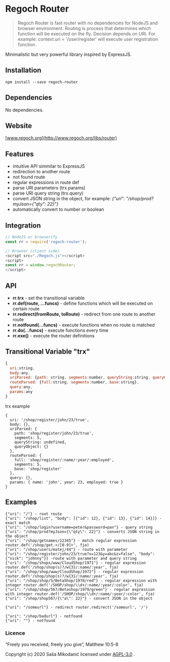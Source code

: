 # Regoch Router
> Regoch Router is fast router with no dependencies for NodeJS and browser environment.
Routing is process that determines which function will be executed on the fly. Decision depends on URI. For example:
context.uri = '/user/register' will execute user registration function.

Minimalistic but very powerful library inspired by ExpressJS.

## Installation
```
npm install --save regoch-router
```

## Dependencies
No dependencies.


## Website
[www.regoch.org](http://www.regoch.org/libs/router)


## Features
- intuitive API simmilar to ExpressJS
- redirection to another route
- not found route
- regular expressions in route def
- parse URI parameters (trx.params)
- parse URI query string (trx.query)
- convert JSON string in the object, for example: *{"uri": "/shop/prod?myJson={\"qty\": 22}"}*
- automatically convert to number or boolean



## Integration
```javascript
// NodeJS or browserify
const rr = require('regoch-router');

// Browser (client side)
<script src="./Regoch.js"></script>
<script>
const rr = window.regochRouter;
</script>
```


## API
- **rr.trx** - set the transitional variable
- **rr.def(route, ...funcs)**  - define functions which will be executed on certain route
- **rr.redirect(fromRoute, toRoute)**  - redirect from one route to another route
- **rr.notfound(...funcs)**  - execute functions when no route is matched
- **rr.do(...funcs)**  - execute functions every time
- **rr.exe()**  - execute the router definitions


## Transitional Variable "trx"
```javascript
{
  uri:string,
  body:any,
  uriParsed: {path: string, segments:number, queryString:string, queryObject:any},
  routeParsed: {full:string, segments:number, base:string},
  query:any,
  params:any
}
```

trx example
```
{
  uri: '/shop/register/john/23/true',
  body: {},
  uriParsed: {
    path: 'shop/register/john/23/true',
    segments: 5,
    queryString: undefined,
    queryObject: {}
  },
  routeParsed: {
    full: 'shop/register/:name/:year/:employed',
    segments: 5,
    base: 'shop/register'
  },
  query: {},
  params: { name: 'john', year: 23, employed: true }
}

```


## Examples
```
{"uri": "/"} - root route
{"uri": "/shop/list", "body": [{"id": 12}, {"id": 13}, {"id": 14}]} - exact match
{"uri": "/shop/login?username=peter&password=pan"} - query string
{"uri": "/shop/prod?myJson={\"qty\": 22}"} - converts JSON string in the object
{"uri": "/shop/getnames/12345"} - match regular expression router.def('/shop/get.+/[0-9]+', fja)
{"uri": "/shop/users/matej/44"} - route with parameter
{"uri": "/shop/register/john/23/true?x=123&y=abc&z=false", "body": {"nick": "johnny"}} -route with parameter and query string
{"uri": "/shop/shops/www/CloudShop/1971"} - regular expression router.def('/shop/shop(s)?/w{3}/:name/:year', fja)
{"uri": "/shop/shop/www/CloudShop/1972"} - regular expression router.def('/shop/shop(s)?/w{3}/:name/:year', fja)
{"uri": "/shop/shop/5/BetaShop/1978/red"} - regular expression with integer router.def('/SHOP/shop/\\d+/:name/:year/:color', fja)
{"uri": "/shop/shop/567/Betashop/1979/green"} - regular expression with integer router.def('/SHOP/shop/\\d+/:name/:year/:color', fja)
{"uri": "/shop/shop567/{\"a\": 22}"} - convert JSON in the object

{"uri": "/someurl"} - redirect router.redirect('/someurl', '/')

{"uri": "/shop/badurl"} - notfound
{"uri": ""} - notfound
```



### Licence
“Freely you received, freely you give”, Matthew 10:5-8

Copyright (c) 2020 Saša Mikodanić licensed under [AGPL-3.0](./LICENSE) .
